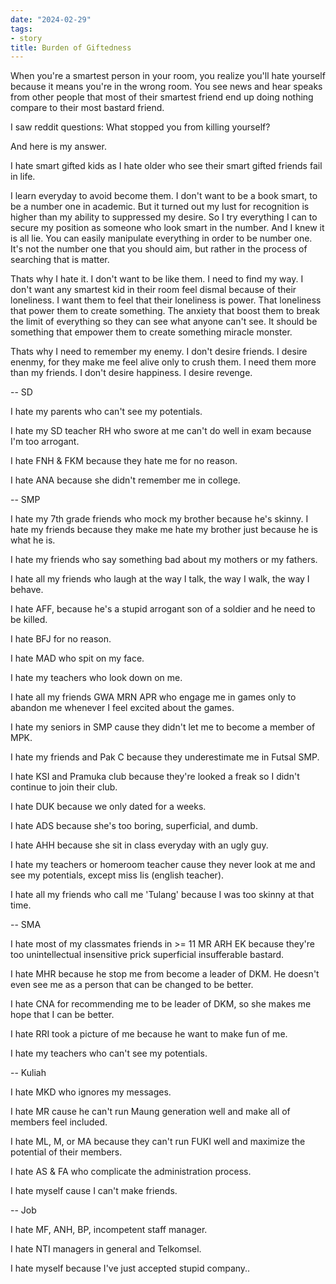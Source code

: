 ```yaml
---
date: "2024-02-29"
tags:
- story
title: Burden of Giftedness
---
```


When you're a smartest person in your room, you realize you'll hate yourself because it means you're in the wrong room. You see news and hear speaks from other people that most of their smartest friend end up doing nothing compare to their most bastard friend. 

I saw reddit questions: What stopped you from killing yourself?

And here is my answer. 

I hate smart gifted kids as I hate older who see their smart gifted friends fail in life. 

I learn everyday to avoid become them. I don't want to be a book smart, to be a number one in academic. But it turned out my lust for recognition is higher than my ability to suppressed my desire. So I try everything I can to secure my position as someone who look smart in the number. And I knew it is all lie. You can easily manipulate everything in order to be number one. It's not the number one that you should aim, but rather in the process of searching that is matter. 

Thats why I hate it. I don't want to be like them. I need to find my way. I don't want any smartest kid in their room feel dismal because of their loneliness. I want them to feel that their loneliness is power. That loneliness that power them to create something. The anxiety that boost them to break the limit of everything so they can see what anyone can't see. It should be something that empower them to create something miracle monster. 

Thats why I need to remember my enemy. I don't desire friends. I desire enenmy, for they make me feel alive only to crush them. I need them more than my friends. I don't desire happiness. I desire revenge. 

-- SD

I hate my parents who can't see my potentials.

I hate my SD teacher RH who swore at me can't do well in exam because I'm too arrogant. 

I hate FNH & FKM because they hate me for no reason.

I hate ANA because she didn't remember me in college. 

-- SMP 

I hate my 7th grade friends who mock my brother because he's skinny. I hate my friends because they make me hate my brother just because he is what he is.

I hate my friends who say something bad about my mothers or my fathers. 

I hate all my friends who laugh at the way I talk, the way I walk, the way I behave. 

I hate AFF, because he's a stupid arrogant son of a soldier and he need to be killed. 

I hate BFJ for no reason.

I hate MAD who spit on my face.

I hate my teachers who look down on me. 

I hate all my friends GWA MRN APR who engage me in games only to abandon me whenever I feel excited about the games. 

I hate my seniors in SMP cause they didn't let me to become a member of MPK. 

I hate my friends and Pak C because they underestimate me in Futsal SMP.

I hate KSI and Pramuka club because they're looked a freak so I didn't continue to join their club.

I hate DUK because we only dated for a weeks.

I hate ADS because she's too boring, superficial, and dumb.

I hate AHH because she sit in class everyday with an ugly guy. 

I hate my teachers or homeroom teacher cause they never look at me and see my potentials, except miss Iis (english teacher).

I hate all my friends who call me 'Tulang' because I was too skinny at that time. 


-- SMA 

I hate most of my classmates friends in >= 11 MR ARH EK because they're too unintellectual insensitive prick superficial insufferable bastard.

I hate MHR because he stop me from become a leader of DKM. He doesn't even see me as a person that can be changed to be better. 

I hate CNA for recommending me to be leader of DKM, so she makes me hope that I can be better. 

I hate RRI took a picture of me because he want to make fun of me. 

I hate my teachers who can't see my potentials.

-- Kuliah

I hate MKD who ignores my messages.

I hate MR cause he can't run Maung generation well and make all of members feel included. 

I hate ML, M, or MA because they can't run FUKI well and maximize the potential of their members. 

I hate AS & FA who complicate the administration process. 

I hate myself cause I can't make friends. 

-- Job

I hate MF, ANH, BP, incompetent staff manager.

I hate NTI managers in general and Telkomsel. 

I hate myself because I've just accepted stupid company..